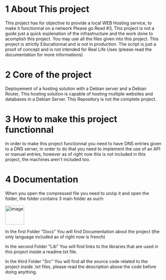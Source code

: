 #  1 About This project
This project has for objective to provide a local WEB Hosting service, to make it functionnal on a network Please go Read #3, This project is not a guide just a quick explenation of the infrastructure and the work done to acomplish this project.
You may use all the files given into this project.
This project is strictly Educationnal and is not in production.
The script is just a proof of concept and is not intended for Real Life Uses (please read the documentation for more informations)
#  2 Core of the project
Deployement of a hosting solution with a Debian server and a Debian Router, This hosting solution is capable of hosting multiple websites and databases in a Debian Server.
This Repository is not the complete project.
# 3 How to make this project functionnal
In order to make this project functionnal you need to have DNS entries given to a DNS server, in order to do that you need to implement the use of an API or manual entries, however as of right now this is not included in this project, the machines aren't included too.

#  4 Documentation
When you open the compressed file you need to unzip it and open the folder, the folder contains 3 main folder as such:

<img width="61" alt="image" src="https://github.com/C-Brq/WEBHOSTING/assets/156824818/fbe38350-d3df-4b2d-a581-a4c936b41339">

In the first Folder "Docs" You will find Documentation about the project (the only language included as of right now is french)

In the second Folder "Lib" You will find links to the libraries that are used in this project inside a readme.txt file.

In the third Folder "Src" You will find all the source code related to the project inside .txt files, please read the description above the code before doing anything.
